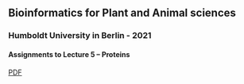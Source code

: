 ## Bioinformatics for Plant and Animal sciences
### Humboldt University in Berlin - 2021
#### Assignments to Lecture 5 – Proteins

[PDF](https://dannyarends.nl/bioinfo/Assignment05-Proteins.pdf)  

